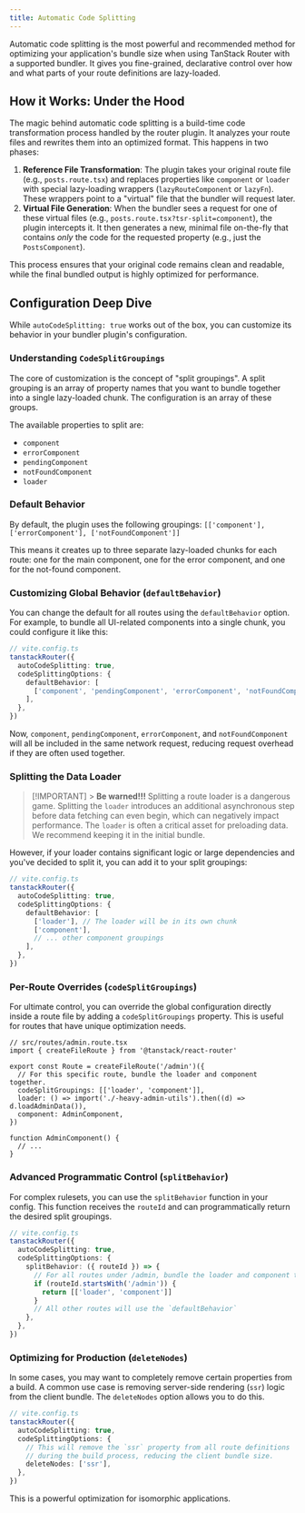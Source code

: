 ```yaml
---
title: Automatic Code Splitting
---
```


Automatic code splitting is the most powerful and recommended method for optimizing your application's bundle size when using TanStack Router with a supported bundler. It gives you fine-grained, declarative control over how and what parts of your route definitions are lazy-loaded.

## How it Works: Under the Hood

The magic behind automatic code splitting is a build-time code transformation process handled by the router plugin. It analyzes your route files and rewrites them into an optimized format. This happens in two phases:

1.  **Reference File Transformation**: The plugin takes your original route file (e.g., `posts.route.tsx`) and replaces properties like `component` or `loader` with special lazy-loading wrappers (`lazyRouteComponent` or `lazyFn`). These wrappers point to a "virtual" file that the bundler will request later.
2.  **Virtual File Generation**: When the bundler sees a request for one of these virtual files (e.g., `posts.route.tsx?tsr-split=component`), the plugin intercepts it. It then generates a new, minimal file on-the-fly that contains _only_ the code for the requested property (e.g., just the `PostsComponent`).

This process ensures that your original code remains clean and readable, while the final bundled output is highly optimized for performance.

## Configuration Deep Dive

While `autoCodeSplitting: true` works out of the box, you can customize its behavior in your bundler plugin's configuration.

### Understanding `CodeSplitGroupings`

The core of customization is the concept of "split groupings". A split grouping is an array of property names that you want to bundle together into a single lazy-loaded chunk. The configuration is an array of these groups.

The available properties to split are:

- `component`
- `errorComponent`
- `pendingComponent`
- `notFoundComponent`
- `loader`

### Default Behavior

By default, the plugin uses the following groupings:
`[['component'], ['errorComponent'], ['notFoundComponent']]`

This means it creates up to three separate lazy-loaded chunks for each route: one for the main component, one for the error component, and one for the not-found component.

### Customizing Global Behavior (`defaultBehavior`)

You can change the default for all routes using the `defaultBehavior` option. For example, to bundle all UI-related components into a single chunk, you could configure it like this:

```ts
// vite.config.ts
tanstackRouter({
  autoCodeSplitting: true,
  codeSplittingOptions: {
    defaultBehavior: [
      ['component', 'pendingComponent', 'errorComponent', 'notFoundComponent'],
    ],
  },
})
```

Now, `component`, `pendingComponent`, `errorComponent`, and `notFoundComponent` will all be included in the same network request, reducing request overhead if they are often used together.

### Splitting the Data Loader

> [!IMPORTANT] > **Be warned!!!** Splitting a route loader is a dangerous game.
> Splitting the `loader` introduces an additional asynchronous step before data fetching can even begin, which can negatively impact performance. The `loader` is often a critical asset for preloading data. We recommend keeping it in the initial bundle.

However, if your loader contains significant logic or large dependencies and you've decided to split it, you can add it to your split groupings:

```ts
// vite.config.ts
tanstackRouter({
  autoCodeSplitting: true,
  codeSplittingOptions: {
    defaultBehavior: [
      ['loader'], // The loader will be in its own chunk
      ['component'],
      // ... other component groupings
    ],
  },
})
```

### Per-Route Overrides (`codeSplitGroupings`)

For ultimate control, you can override the global configuration directly inside a route file by adding a `codeSplitGroupings` property. This is useful for routes that have unique optimization needs.

```tsx
// src/routes/admin.route.tsx
import { createFileRoute } from '@tanstack/react-router'

export const Route = createFileRoute('/admin')({
  // For this specific route, bundle the loader and component together.
  codeSplitGroupings: [['loader', 'component']],
  loader: () => import('./-heavy-admin-utils').then((d) => d.loadAdminData()),
  component: AdminComponent,
})

function AdminComponent() {
  // ...
}
```

### Advanced Programmatic Control (`splitBehavior`)

For complex rulesets, you can use the `splitBehavior` function in your config. This function receives the `routeId` and can programmatically return the desired split groupings.

```ts
// vite.config.ts
tanstackRouter({
  autoCodeSplitting: true,
  codeSplittingOptions: {
    splitBehavior: ({ routeId }) => {
      // For all routes under /admin, bundle the loader and component together
      if (routeId.startsWith('/admin')) {
        return [['loader', 'component']]
      }
      // All other routes will use the `defaultBehavior`
    },
  },
})
```

### Optimizing for Production (`deleteNodes`)

In some cases, you may want to completely remove certain properties from a build. A common use case is removing server-side rendering (`ssr`) logic from the client bundle. The `deleteNodes` option allows you to do this.

```ts
// vite.config.ts
tanstackRouter({
  autoCodeSplitting: true,
  codeSplittingOptions: {
    // This will remove the `ssr` property from all route definitions
    // during the build process, reducing the client bundle size.
    deleteNodes: ['ssr'],
  },
})
```

This is a powerful optimization for isomorphic applications.
